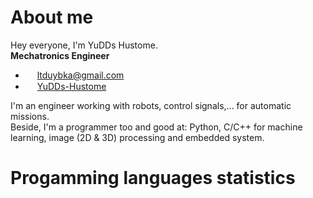 # About me
Hey everyone, I'm YuDDs Hustome.<br>
**Mechatronics Engineer**<br>
  - <img align="center" src="https://shorturl.at/jwxCE" title="Gmail" alt="" height="15"/> [ltduybka@gmail.com](mailto:ltduybka@gmail.com)
  - <img align="center" src="https://shorturl.at/lrHT5" title="Github" alt="" height="15"/> [YuDDs-Hustome](https://shorturl.at/xzHJ0)

I'm an engineer working with robots, control signals,... for automatic missions.<br>
Beside, I'm a programmer too and good at: Python, C/C++ for machine learning, image (2D & 3D) processing and embedded system.
# Progamming languages statistics
